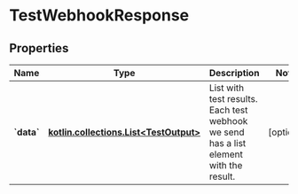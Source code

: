 
# TestWebhookResponse

## Properties
Name | Type | Description | Notes
------------ | ------------- | ------------- | -------------
**&#x60;data&#x60;** | [**kotlin.collections.List&lt;TestOutput&gt;**](TestOutput.md) | List with test results. Each test webhook we send has a list element with the result. |  [optional]



